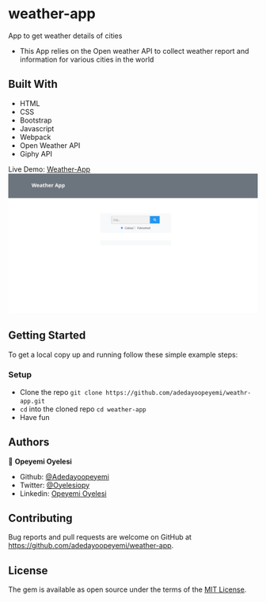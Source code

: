 # weather-app
App to get weather details of cities

- This App relies on the Open weather API to collect weather report and information for various cities in the world

## Built With

- HTML
- CSS
- Bootstrap
- Javascript
- Webpack
- Open Weather API
- Giphy API

Live Demo: [Weather-App](https://inspiring-bose-84a6ab.netlify.app)
![screenshot](./src/assets/screenshot.png)

## Getting Started

To get a local copy up and running follow these simple example steps:

### Setup

- Clone the repo `git clone https://github.com/adedayoopeyemi/weathr-app.git`
- `cd` into the cloned repo `cd weather-app`
- Have fun

## Authors

👤 **Opeyemi Oyelesi**

- Github: [@Adedayoopeyemi](https://github.com/Adedayoopeyemi)
- Twitter: [@Oyelesiopy](https://twitter.com/oyelesiopy)
- Linkedin: [Opeyemi Oyelesi](https://linkedin.com/opeyemioyelesi)


## Contributing

Bug reports and pull requests are welcome on GitHub at https://github.com/adedayoopeyemi/weather-app.


## License

The gem is available as open source under the terms of the [MIT License](https://opensource.org/licenses/MIT).
